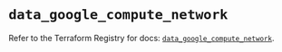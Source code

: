 # `data_google_compute_network`

Refer to the Terraform Registry for docs: [`data_google_compute_network`](https://registry.terraform.io/providers/hashicorp/google/6.18.1/docs/data-sources/compute_network).
